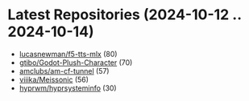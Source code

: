 # Latest Repositories (2024-10-12 .. 2024-10-14)

- [lucasnewman/f5-tts-mlx](https://github.com/lucasnewman/f5-tts-mlx) (80)
- [gtibo/Godot-Plush-Character](https://github.com/gtibo/Godot-Plush-Character) (70)
- [amclubs/am-cf-tunnel](https://github.com/amclubs/am-cf-tunnel) (57)
- [viiika/Meissonic](https://github.com/viiika/Meissonic) (56)
- [hyprwm/hyprsysteminfo](https://github.com/hyprwm/hyprsysteminfo) (30)
